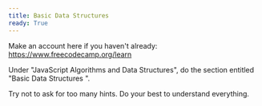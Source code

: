 ```yaml
---
title: Basic Data Structures
ready: True
---
```


Make an account here if you haven't already: https://www.freecodecamp.org/learn

Under "JavaScript Algorithms and Data Structures", do the section entitled "Basic Data Structures ".

Try not to ask for too many hints. Do your best to understand everything.

